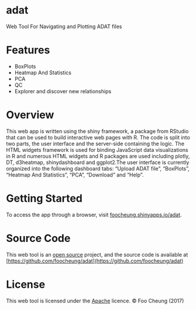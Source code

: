 # adat
Web Tool For Navigating and Plotting ADAT files

# Features
* BoxPlots
* Heatmap And Statistics
* PCA
* QC
* Explorer and discover new relationships

# Overview
This web app is written using the shiny framework, a package from RStudio that can be used to build interactive web pages with R. The code is split into two parts, the user interface and the server-side containing the logic. The HTML widgets framework is used for binding JavaScript data visualizations in R and numerous HTML widgets and R packages are used including plotly, DT, d3heatmap, shinydashboard and ggplot2.The user interface is currently organized into the following dashboard tabs: “Upload ADAT file”, “BoxPlots”, “Heatmap And Statistics”, “PCA”, “Download” and “Help”.

# Getting Started
To access the app through a browser, visit [foocheung.shinyapps.io/adat](https://foocheung.shinyapps.io/adat/).

# Source Code
This web tool is an [open source](http://opensource.org) project, and the source code is available at [https://github.com/foocheung/adat](https://github.com/foocheung/adat)

# License
This web tool is licensed under the [Apache](http://www.apache.org/licenses/LICENSE-2.0) licence. &copy; Foo Cheung (2017)

